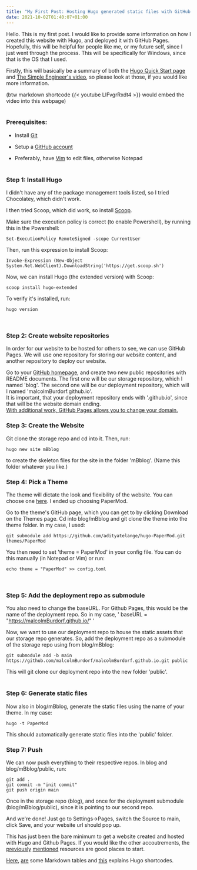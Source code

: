 ```yaml
---
title: "My First Post: Hosting Hugo generated static files with GitHub Pages"
date: 2021-10-02T01:40:07+01:00
---
```


Hello.  This is my first post. 
I would like to provide some information on how I created this website with Hugo, 
and deployed it with GitHub Pages. 
Hopefully, this will be helpful for people like me, or my future self, 
since I just went through the process. 
This will be specifically for Windows, since that is the OS that I used.

Firstly, this will basically be a summary of both the [Hugo Quick Start page](https://gohugo.io/getting-started/quick-start/) and 
[The Simple Engineer's video](https://www.youtube.com/watch?v=LIFvgrRxdt4), so please look at those, if you would like more information.

(btw markdown shortcode {_{_< youtube LIFvgrRxdt4 >}} would embed the video into this webpage)  
&nbsp; 

### Prerequisites:

- Install [Git](https://git-scm.com/download/win)

- Setup a [GitHub account](https://github.com/join)

- Preferably, have [Vim](https://neovim.io/) to edit files, otherwise Notepad  
&nbsp;
 

### Step 1: Install Hugo

I didn't have any of the package management tools listed, so I tried Chocolatey, which didn't work.


I then tried Scoop, which did work, so install [Scoop](https://scoop.sh/).


Make sure the execution policy is correct (to enable Powershell), 
by running this in the Powershell:
```
Set-ExecutionPolicy RemoteSigned -scope CurrentUser
```

Then, run this expression to install Scoop:
```
Invoke-Expression (New-Object System.Net.WebClient).DownloadString('https://get.scoop.sh') 
```

Now, we can install Hugo (the extended version) with Scoop:
```
scoop install hugo-extended
```

To verify it's installed, run: 
```
hugo version
```
&nbsp; 
 
### Step 2: Create website repositories

In order for our website to be hosted for others to see, we can use GitHub Pages.
We will use one repository for storing our website content, 
and another repository to deploy our website. 

Go to your [GitHub homepage](https://github.com/), 
and create two new public repositories with README documents.
The first one will be our storage repository, which I named 'blog'.
The second one will be our deployment repository, which will I named 'malcolmBurdorf.github.io'.  
It is important, that your deployment repository ends with '.github.io', since that will be the website domain ending.  
[With additional work, GitHub Pages allows you to change your domain.](https://docs.github.com/en/pages/configuring-a-custom-domain-for-your-github-pages-site/managing-a-custom-domain-for-your-github-pages-site)
&nbsp; 
 

 

### Step 3: Create the Website

Git clone the storage repo and cd into it.  Then, run:

```
hugo new site mBblog
```

to create the skeleton files for the site in the folder 'mBblog'. 
(Name this folder whatever you like.)
&nbsp;
 

### Step 4: Pick a Theme

The theme will dictate the look and flexibility of the website. 
You can choose one [here](https://themes.gohugo.io/).
I ended up choosing PaperMod. 

Go to the theme's GitHub page, which you can get to by clicking Download on the Themes page.
Cd into blog/mBblog and git clone the theme into the theme folder.  In my case, I used:

```
git submodule add https://github.com/adityatelange/hugo-PaperMod.git themes/PaperMod
```

You then need to set 'theme = PaperMod' in your config file. 
You can do this manually (in Notepad or Vim) or run:

```
echo theme = "PaperMod" >> config.toml
```
&nbsp;


### Step 5: Add the deployment repo as submodule
 
You also need to change the baseURL. 
For Github Pages, this would be the name of the deployment repo. 
So in my case, ' baseURL = "https://malcolmBurdorf.github.io/" '

Now, we want to use our deployment repo to house the static assets that our storage repo generates. 
So, add the deployment repo as a submodule of the storage repo using from blog/mBblog:

```
git submodule add -b main https://github.com/malcolmBurdorf/malcolmBurdorf.github.io.git public
```

This will git clone our deployment repo into the new folder 'public'.  
&nbsp; 

### Step 6: Generate static files

Now also in blog/mBblog, generate the static files using the name of your theme. In my case:

```
hugo -t PaperMod
```

This should automatically generate static files into the 'public' folder.
&nbsp; 

### Step 7: Push

We can now push everything to their respective repos.
In blog and blog/mBblog/public, run:

```
git add .
git commit -m "init commit"
git push origin main
```

Once in the storage repo (blog), and once for the deployment submodule (blog/mBblog/public), since it is pointing to our second repo.

And we're done! Just go to Settings->Pages, switch the Source to main, click Save, and your website url should pop up.

This has just been the bare minimum to get a website created and hosted with Hugo and Github Pages.
If you would like the other accoutrements, the [previously](https://gohugo.io/getting-started/quick-start/) [mentioned](https://www.youtube.com/watch?v=LIFvgrRxdt4) resources are good places to start.

[Here](https://support.atlassian.com/jira-software-cloud/docs/markdown-and-keyboard-shortcuts/), [are](https://www.markdownguide.org/basic-syntax/) some Markdown tables and [this](https://gohugo.io/content-management/shortcodes/) explains Hugo shortcodes.

